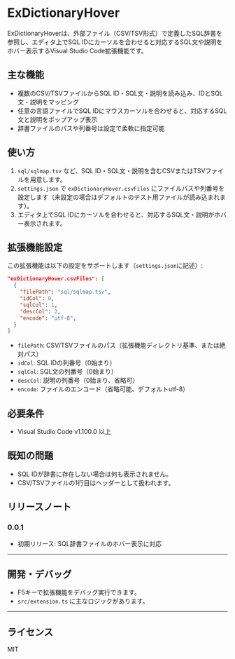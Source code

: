 # ExDictionaryHover

ExDictionaryHoverは、外部ファイル（CSV/TSV形式）で定義したSQL辞書を参照し、エディタ上でSQL IDにカーソルを合わせると対応するSQL文や説明をホバー表示するVisual Studio Code拡張機能です。

## 主な機能

- 複数のCSV/TSVファイルからSQL ID・SQL文・説明を読み込み、IDとSQL文・説明をマッピング
- 任意の言語ファイルでSQL IDにマウスカーソルを合わせると、対応するSQL文と説明をポップアップ表示
- 辞書ファイルのパスや列番号は設定で柔軟に指定可能

## 使い方

1. `sql/sqlmap.tsv` など、SQL ID・SQL文・説明を含むCSVまたはTSVファイルを用意します。
2. `settings.json` で `exDictionaryHover.csvFiles` にファイルパスや列番号を設定します（未設定の場合はデフォルトのテスト用ファイルが読み込まれます）。
3. エディタ上でSQL IDにカーソルを合わせると、対応するSQL文・説明がホバー表示されます。

## 拡張機能設定

この拡張機能は以下の設定をサポートします（`settings.json`に記述）:

```json
"exDictionaryHover.csvFiles": [
  {
    "filePath": "sql/sqlmap.tsv",
    "idCol": 0,
    "sqlCol": 1,
    "descCol": 2,
    "encode": "utf-8",
  }
]
```

- `filePath`: CSV/TSVファイルのパス（拡張機能ディレクトリ基準、または絶対パス）
- `idCol`: SQL IDの列番号（0始まり）
- `sqlCol`: SQL文の列番号（0始まり）
- `descCol`: 説明の列番号（0始まり、省略可）
- `encode`: ファイルのエンコード（省略可能、デフォルトutf-8）

## 必要条件

- Visual Studio Code v1.100.0 以上

## 既知の問題

- SQL IDが辞書に存在しない場合は何も表示されません。
- CSV/TSVファイルの1行目はヘッダーとして扱われます。

## リリースノート

### 0.0.1

- 初期リリース: SQL辞書ファイルのホバー表示に対応

---

## 開発・デバッグ

- F5キーで拡張機能をデバッグ実行できます。
- `src/extension.ts` に主なロジックがあります。

---

## ライセンス

MIT
